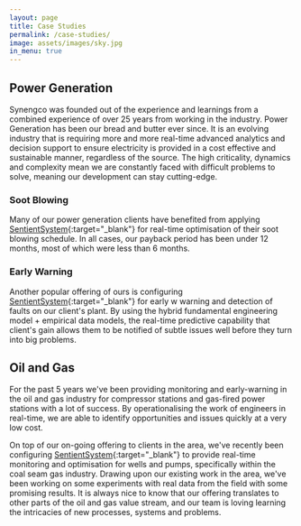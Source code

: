 ```yaml
---
layout: page
title: Case Studies
permalink: /case-studies/
image: assets/images/sky.jpg
in_menu: true
---
```


## Power Generation

Synengco was founded out of the experience and learnings from a combined experience of over 25 years from working in the industry. Power Generation has been our bread and butter ever since. It is an evolving industry that is requiring more and more real-time advanced analytics and decision support to ensure electricity is provided in a cost effective and sustainable manner, regardless of the source. The high criticality, dynamics and complexity mean we are constantly faced with difficult problems to solve, meaning our development can stay cutting-edge.

### Soot Blowing

Many of our power generation clients have benefited from applying [SentientSystem](www.sentientsystem.com){:target="_blank"} for real-time optimisation of their soot blowing schedule. In all cases, our payback period has been under 12 months, most of which were less than 6 months.

### Early Warning

Another popular offering of ours is configuring [SentientSystem](www.sentientsystem.com){:target="_blank"} for early w warning and detection of faults on our client's plant. By using the hybrid fundamental engineering model + empirical data models, the real-time predictive capability that client's gain allows them to be notified of subtle issues well before they turn into big problems.

## Oil and Gas

For the past 5 years we've been providing monitoring and early-warning in the oil and gas industry for compressor stations and gas-fired power stations with a lot of success. By operationalising the work of engineers in real-time, we are able to identify opportunities and issues quickly at a very low cost.

On top of our on-going offering to clients in the area, we've recently been configuring [SentientSystem](www.sentientsystem.com){:target="_blank"} to provide real-time monitoring and optimisation for wells and pumps, specifically within the coal seam gas industry. Drawing upon our existing work in the area, we've been working on some experiments with real data from the field with some promising results. It is always nice to know that our offering translates to other parts of the oil and gas value stream, and our team is loving learning the intricacies of new processes, systems and problems.
